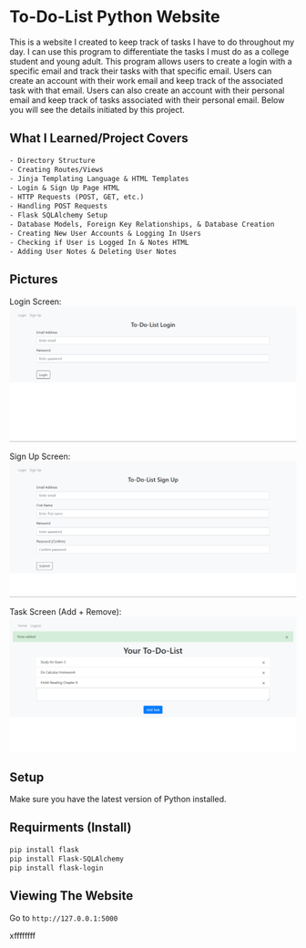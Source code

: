 # To-Do-List Python Website

This is a website I created to keep track of tasks I have to do throughout my day. I can use this program to differentiate the tasks I must do as a college student and young adult. This program allows users to create a login with a specific email and track their tasks with that specific email. Users can create an account with their work email and keep track of the associated task with that email. Users can also create an account with their personal email and keep track of tasks associated with their personal email. Below you will see the details initiated by this project. 


## What I Learned/Project Covers

```
- Directory Structure
- Creating Routes/Views
- Jinja Templating Language & HTML Templates
- Login & Sign Up Page HTML 
- HTTP Requests (POST, GET, etc.)
- Handling POST Requests
- Flask SQLAlchemy Setup
- Database Models, Foreign Key Relationships, & Database Creation
- Creating New User Accounts & Logging In Users 
- Checking if User is Logged In & Notes HTML
- Adding User Notes & Deleting User Notes
```


## Pictures

Login Screen:
<img src = "images/home.png"> 

Sign Up Screen:
<img src = "images/signup.png"> 

Task Screen (Add + Remove):
<img src = "images/task.png"> 


## Setup 

Make sure you have the latest version of Python installed.


## Requirments (Install)
```
pip install flask
pip install Flask-SQLAlchemy
pip install flask-login
```

## Viewing The Website

Go to `http://127.0.0.1:5000`

xffffffff
